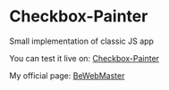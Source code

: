 # Checkbox-Painter
Small implementation of classic JS app

You can test it live on: [Checkbox-Painter](https://doc999tor.github.io/Checkbox-Painter/)

My official page: [BeWebMaster](https://www.facebook.com/bewebmaster/)
